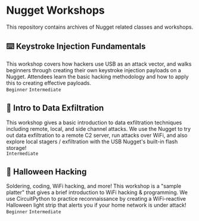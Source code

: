 # Nugget Workshops
This repository contains archives of Nugget related classes and workshops.

## ⌨️ Keystroke Injection Fundamentals
This workshop covers how hackers use USB as an attack vector, and walks beginners through creating their own keystroke injection payloads on a Nugget.  Attendees learn the basic hacking methodology and how to apply this to creating effective payloads.  
`Beginner` `Intermediate`

## 💾 Intro to Data Exfiltration
This workshop gives a basic introduction to data exfiltration techniques including remote, local, and side channel attacks.  We use the Nugget to try out data exfiltration to a remote C2 server, run attacks over WiFi, and also explore local stagers / exfiltration with the USB Nugget's built-in flash storage!   
`Intermediate`
## 🎃 Halloween Hacking
Soldering, coding, WiFi hacking, and more! This workshop is a "sample platter" that gives a brief introduction to WiFi hacking & programming.  We use CircuitPython to practice reconnaissance by creating a WiFi-reactive Halloween light strip that alerts you if your home network is under attack!    
`Beginner` `Intermediate`

